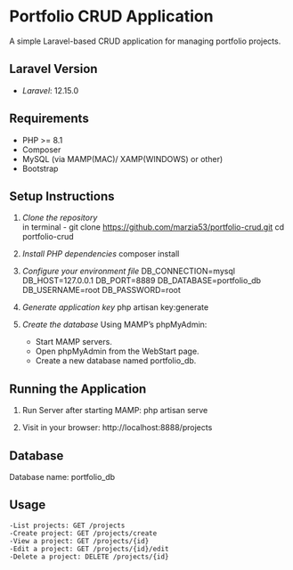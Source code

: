 # Portfolio CRUD Application
A simple Laravel-based CRUD application for managing portfolio projects.

## Laravel Version

- *Laravel*: 12.15.0

## Requirements

- PHP >= 8.1
- Composer
- MySQL (via MAMP(MAC)/ XAMP(WINDOWS) or other)
- Bootstrap

## Setup Instructions

1. *Clone the repository*  
   in terminal -
   git clone https://github.com/marzia53/portfolio-crud.git
   cd portfolio-crud

2. *Install PHP dependencies*
   composer install

3. *Configure your environment file*
   DB_CONNECTION=mysql
   DB_HOST=127.0.0.1
   DB_PORT=8889
   DB_DATABASE=portfolio_db
   DB_USERNAME=root
   DB_PASSWORD=root

4. *Generate application key*
   php artisan key:generate

5. *Create the database*
   Using MAMP’s phpMyAdmin:

   - Start MAMP servers.
   - Open phpMyAdmin from the WebStart page.
   - Create a new database named portfolio_db.


## Running the Application

1. Run Server after starting MAMP:
   php artisan serve

2. Visit in your browser:
   http://localhost:8888/projects

## Database

Database name: portfolio_db

## Usage

    -List projects: GET /projects
    -Create project: GET /projects/create
    -View a project: GET /projects/{id}
    -Edit a project: GET /projects/{id}/edit
    -Delete a project: DELETE /projects/{id}